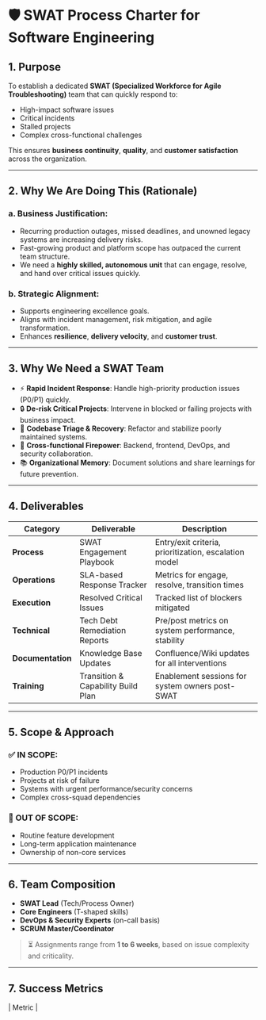 # 🛡️ SWAT Process Charter for Software Engineering

## 1. Purpose
To establish a dedicated **SWAT (Specialized Workforce for Agile Troubleshooting)** team that can quickly respond to:
- High-impact software issues
- Critical incidents
- Stalled projects
- Complex cross-functional challenges

This ensures **business continuity**, **quality**, and **customer satisfaction** across the organization.

---

## 2. Why We Are Doing This (Rationale)

### a. Business Justification:
- Recurring production outages, missed deadlines, and unowned legacy systems are increasing delivery risks.
- Fast-growing product and platform scope has outpaced the current team structure.
- We need a **highly skilled, autonomous unit** that can engage, resolve, and hand over critical issues quickly.

### b. Strategic Alignment:
- Supports engineering excellence goals.
- Aligns with incident management, risk mitigation, and agile transformation.
- Enhances **resilience**, **delivery velocity**, and **customer trust**.

---

## 3. Why We Need a SWAT Team

- ⚡ **Rapid Incident Response**: Handle high-priority production issues (P0/P1) quickly.
- 🔒 **De-risk Critical Projects**: Intervene in blocked or failing projects with business impact.
- 🔧 **Codebase Triage & Recovery**: Refactor and stabilize poorly maintained systems.
- 🤝 **Cross-functional Firepower**: Backend, frontend, DevOps, and security collaboration.
- 📚 **Organizational Memory**: Document solutions and share learnings for future prevention.

---

## 4. Deliverables

| Category       | Deliverable                      | Description |
|----------------|----------------------------------|-------------|
| **Process**    | SWAT Engagement Playbook         | Entry/exit criteria, prioritization, escalation model |
| **Operations** | SLA-based Response Tracker       | Metrics for engage, resolve, transition times |
| **Execution**  | Resolved Critical Issues         | Tracked list of blockers mitigated |
| **Technical**  | Tech Debt Remediation Reports    | Pre/post metrics on system performance, stability |
| **Documentation** | Knowledge Base Updates        | Confluence/Wiki updates for all interventions |
| **Training**   | Transition & Capability Build Plan | Enablement sessions for system owners post-SWAT |

---

## 5. Scope & Approach

### ✅ IN SCOPE:
- Production P0/P1 incidents
- Projects at risk of failure
- Systems with urgent performance/security concerns
- Complex cross-squad dependencies

### 🚫 OUT OF SCOPE:
- Routine feature development
- Long-term application maintenance
- Ownership of non-core services

---

## 6. Team Composition

- **SWAT Lead** (Tech/Process Owner)
- **Core Engineers** (T-shaped skills)
- **DevOps & Security Experts** (on-call basis)
- **SCRUM Master/Coordinator**

> ⏳ Assignments range from **1 to 6 weeks**, based on issue complexity and criticality.

---

## 7. Success Metrics

| Metric                        |
